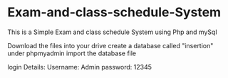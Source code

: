 # Exam-and-class-schedule-System
This is a Simple Exam and class schedule System using Php and mySql

Download the files into your drive
create a database called "insertion" under phpmyadmin
import the database file


login Details:
Username: Admin
password: 12345
